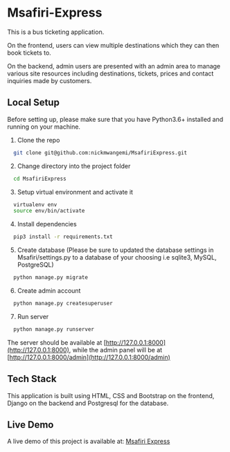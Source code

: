 # Msafiri-Express

This is a bus ticketing application.

On the frontend, users can view multiple destinations which they can then book tickets to.

On the backend, admin users are presented with an admin area to manage various site resources including destinations, tickets, prices and contact inquiries made by customers. 


## Local Setup 
Before setting up, please make sure that you have Python3.6+ installed and running on your machine. 

1.  Clone the repo
```bash
  git clone git@github.com:nickmwangemi/MsafiriExpress.git
```

2. Change directory into the project folder
```bash
  cd MsafiriExpress
```

3. Setup virtual environment and activate it
```bash
  virtualenv env
  source env/bin/activate
```

4. Install dependencies
```bash
  pip3 install -r requirements.txt
```

5. Create database (Please be sure to updated the database settings in Msafiri/settings.py to a database of your choosing i.e sqlite3, MySQL, PostgreSQL)
```bash
  python manage.py migrate
```

6. Create admin account
```bash
  python manage.py createsuperuser
```

7. Run server
```bash
  python manage.py runserver
```

The server should be available at [http://127.0.0.1:8000](http://127.0.0.1:8000), while the admin panel will be at [http://127.0.0.1:8000/admin](http://127.0.0.1:8000/admin)


## Tech Stack
This application is built using HTML, CSS and Bootstrap on the frontend, Django on the backend and Postgresql for the database.


## Live Demo
A live demo of this project is available at: [Msafiri Express](https://msafiriexpress.herokuapp.com/)
